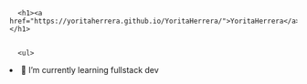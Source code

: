 <html lang="en-US"><head>
    <meta charset="UTF-8">
    <meta http-equiv="X-UA-Compatible" content="IE=edge">
    <meta name="viewport" content="width=device-width, initial-scale=1">

  </head>
  <body>
    <div class="container-lg px-3 my-5 markdown-body">
      
      <h1><a href="https://yoritaherrera.github.io/YoritaHerrera/">YoritaHerrera</a></h1>
      

      <ul>
  <li>🌱 I’m currently learning fullstack dev</li>
</ul>

</body></html>
